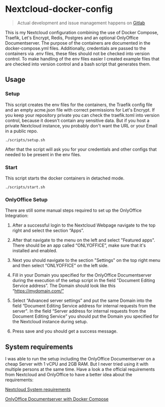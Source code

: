 # Nextcloud-docker-config

> Actual development and issue management happens on [Gitlab](https://gitlab.com/lennartZebandt/Nextcloud-docker-config)

This is my Nextcloud configuration combining the use of Docker Compose, Traefik, Let's Encrypt, Redis, Postgres and an optional OnlyOffice Documentserver. The purpose of the containers are documented in the docker-compose.yml files.
Additionally, credentials are passed to the containers via .env files, these files should not be checked into version control.
To make handling of the env files easier I created example files that are checked into version control and a bash script that generates them.

## Usage

### Setup

This script creates the env files for the containers, the Traefik config file and an empty acme.json file with correct permissions for Let's Encrypt.
If you keep your repository private you can check the traefik.toml into version control, because it doesn't contain any sensitive data.
But if you host a private Nextcloud instance, you probably don't want the URL or your Email in a public repo.

```console
./scripts/setup.sh
```

After that the script will ask you for your credentials and other configs that needed to be present in the env files.

### Start

This script starts the docker containers in detached mode.

```console
./scripts/start.sh
```

### OnlyOffice Setup

There are still some manual steps required to set up the OnlyOffice Integration:

1. After a successful login to the Nextcloud Webpage navigate to the top right and select the section “Apps”.

2. After that navigate to the menu on the left and select "Featured apps". There should be an app called “ONLYOFFICE”, make sure that it's installed and enabled.

3. Next you should navigate to the section "Settings" on the top right menu and then select “ONLYOFFICE” on the left side.

4. Fill in your Domain you specified for the OnlyOffice Documentserver during the execution of the setup script in the field "Document Editing Service address”. The Domain should look like this “https://mydomain.com/”

5. Select “Advanced server settings” and put the same Domain into the field “Document Editing Service address for internal requests from the server".
In the field “Server address for internal requests from the Document Editing Service” you should put the Domain you specified for the Nextcloud instance during setup.

6. Press save and you should get a success message.

## System requirements

I was able to run the setup including the OnlyOffice Documentserver on a cheap Server with 1 vCPU and 2GB RAM. But I never tried using it with multiple persons at the same time. Have a look a the official requirements from Nextcloud and OnlyOffice to have a better idea about the requirements:

[Nextcloud System requirements](https://docs.Nextcloud.com/server/16/admin_manual/installation/system_requirements.html)

[OnlyOffice Documentserver with Docker Compose](https://helpcenter.onlyoffice.com/server/docker/document/docker-compose.aspx)
